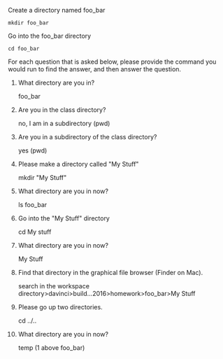 
Create a directory named foo_bar

    mkdir foo_bar
    
Go into the foo_bar directory

    cd foo_bar

For each question that is asked below, please provide the command you would run to find the answer, and then answer the question.

1) What directory are you in?

    foo_bar

2) Are you in the class directory?

    no, I am in a subdirectory (pwd)
    
3) Are you in a subdirectory of the class directory?
    
    yes (pwd)
    
4) Please make a directory called "My Stuff"

    mkdir "My Stuff"
    
5) What directory are you in now?

    ls foo_bar
    
6) Go into the "My Stuff" directory
 
   cd My stuff
 
7) What directory are you in now?
     
    My Stuff
      
8) Find that directory in the graphical file browser (Finder on Mac).

    search in the workspace directory>davinci>build...2016>homework>foo_bar>My Stuff
    
9) Please go up two directories.

    cd ../..
    
10) What directory are you in now?
     
    temp (1 above foo_bar)
